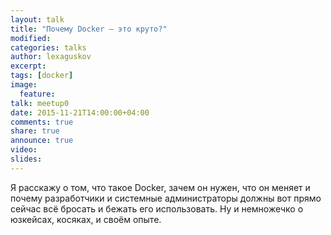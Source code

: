 ```yaml
---
layout: talk
title: "Почему Docker — это круто?"
modified:
categories: talks
author: lexaguskov
excerpt:
tags: [docker]
image:
  feature:
talk: meetup0
date: 2015-11-21T14:00:00+04:00
comments: true
share: true
announce: true
video:
slides:
---
```


Я расскажу о том, что такое Docker, зачем он нужен, что он меняет и почему разработчики и системные администраторы
должны вот прямо сейчас всё бросать и бежать его использовать. Ну и немножечко о юзкейсах, косяках, и своём опыте.
